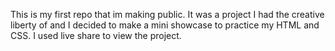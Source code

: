 This is my first repo that im making public. It was a project I had the creative liberty of and I decided to make a mini showcase to practice my HTML and CSS.
I used live share to view the project.
